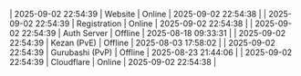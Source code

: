 | 2025-09-02 22:54:39 | Website | Online | 2025-09-02 22:54:38 |
| 2025-09-02 22:54:39 | Registration | Online | 2025-09-02 22:54:38 |
| 2025-09-02 22:54:39 | Auth Server | Offline | 2025-08-18 09:33:31 |
| 2025-09-02 22:54:39 | Kezan (PvE) | Offline | 2025-08-03 17:58:02 |
| 2025-09-02 22:54:39 | Gurubashi (PvP) | Offline | 2025-08-23 21:44:06 |
| 2025-09-02 22:54:39 | Cloudflare | Online | 2025-09-02 22:54:38 |
